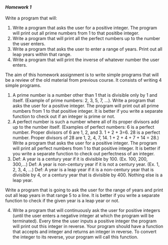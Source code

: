 #### _Homework 1_
Write a program that will:  
  1. Write a program that asks the user for a positive integer. The program will print out all prime numbers from 1 to that positibe integer.  
  2. Write a program that will print all the perfect numbers up to the number the user enters.  
  3. Write a program that asks the user to enter a range of years. Print out all leap years within that range.  
  4. Write a program that will print the inverse of whatever number the user enters.  
  
The aim of this homework assignment is to write simple programs that will be a review of the old material from previous course. It consists of writing 4 simple programs.
1.	A prime number is a number other than 1 that is divisible only by 1 and itself. (Example of prime numbers: 2, 3, 5, 7, ...). Write a program that asks the user for a positive integer. The program will print out all prime numbers from 1 to that positive integer. It is better if you write a separate function to check out if an integer is prime or not. 
2.	A perfect number is such a number where all of its proper divisors add up to the number itself. (Examples of perfect numbers: 6 is a perfect number. Proper divisors of 6 are 1, 2, and 3. 1 + 2 + 3=6. 28 is a perfect number. Proper divisors of 28 are 1, 2, 4, 7, 14. 1 + 2 + 4 + 7 + 14 = 28.) Write a program that asks the user for a positive integer. The program will print all perfect numbers from 1 to that positive integer. It is better if you write a separate function to check out perfectness of an integer.
3.	Def: A year is a century year if it is divisible by 100. (Ex. 100, 200, 300,...)
Def: A year is non-century year if it is not a century year. (Ex. 1, 2, 3, 4, ...)
Def: A year is a leap year if it is a non-century year that is divisible by 4, or a century year that is divisible by 400. Nothing else is a leap year. 

Write a program that is going to ask the user for the range of years and print out all leap years in that range 5 to a line. It is better if you write a separate function to check if the given year is a leap year or not. 

4.	Write a program that will continuously ask the user for positive integers (until the user enters a negative integer at which the program will be terminated). Every time the user inputs a positive integer the program will print out this integer in reverse. Your program should have a function that accepts and integer and returns an integer in reverse. To convert the integer to its reverse, your program will call this function.
